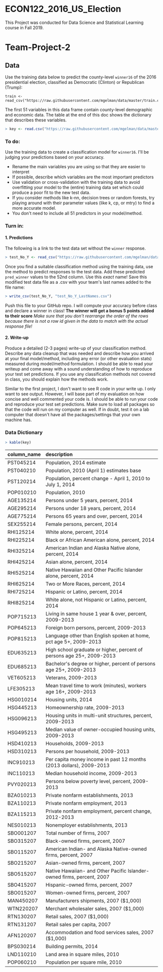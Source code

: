 # ECON122_2016_US_Election
This Project was conducted for Data Science and Statistical Learning course in Fall 2019.

Team-Project-2
================

Data
----

Use the training data below to predict the county-level `winner16` of the 2016 presidential election, classified as Democratic (Clinton) or Republican (Trump):

```{r}
train <- read_csv("https://raw.githubusercontent.com/mgelman/data/master/train.csv")
```

The first 51 variables in this data frame contain county-level demographic and economic data. The table at the end of this doc shows the dictionary that describes these variables.

``` r
> key <- read.csv("https://raw.githubusercontent.com/mgelman/data/master/county_facts_dictionary.csv")
```

### To do:

Use the training data to create a classification model for `winner16`. I'll be judging your predictions based on your accuracy.

-   Rename the main variables you are using so that they are easier to interpret
-   If possible, describe which variables are the most important predictors
-   Use validation or cross-validation with the training data to avoid overfitting your model to the (entire) training data set which could produce a poor fit to the new test data.
-   If you consider methods like k-nn, decision trees or random forests, try playing around with their parameter values (like k, cp, or mtry) to find a more accurate model.
-   You don't need to include all 51 predictors in your model/method.

### Turn in:

#### 1. **Predictions**

The following is a link to the test data set without the `winner` response.

``` r
> test_No_Y <- read_csv("https://raw.githubusercontent.com/mgelman/data/master/test_No_Y.csv")
```

Once you find a suitable classification method using the training data, use the method to predict responses to the test data. Add these predicted `pred_winner` values to the 52nd column. Use this *exact* name! Save this modified test data file as a .csv with your team's last names added to the file name:

``` r
> write_csv(test_No_Y, "test_No_Y_LastNames.csv")
```

Push this file to your GitHub repo. I will compute your accuracy before class and declare a winner in class! **The winner will get a bonus 5 points added to their score** *Make sure that you don't rearrange the order of the rows because there is not a row id given in the data to match with the actual response file!*

#### 2. **Write-up**

Produce a detailed (2-3 pages) write-up of your classification method. Describe any data cleanup that was needed and describe how you arrived at your final model/method, including any error (or other evaluation stats) measured during model/method formulation. I should be able to read your writeup and come away with a sound understanding of how to reproduce your test set predictions. If you use any classification methods not covered in class, you should explain how the methods work.

Similar to the first project, I don't want to see R code in your write up. I only want to see output. However, I will base part of my evaluation on how concise and well commented your code is. I should be able to run your code and reproduce your test set predictions. Make sure to load all packages so that the code will run on my computer as well. If in doubt, test it on a lab computer that doesn't have all the packages/settings that your own machine has.

### Data Dictionary

``` r
> kable(key)
```

| column\_name | description                                                            |
|:-------------|:-----------------------------------------------------------------------|
| PST045214    | Population, 2014 estimate                                              |
| PST040210    | Population, 2010 (April 1) estimates base                              |
| PST120214    | Population, percent change - April 1, 2010 to July 1, 2014             |
| POP010210    | Population, 2010                                                       |
| AGE135214    | Persons under 5 years, percent, 2014                                   |
| AGE295214    | Persons under 18 years, percent, 2014                                  |
| AGE775214    | Persons 65 years and over, percent, 2014                               |
| SEX255214    | Female persons, percent, 2014                                          |
| RHI125214    | White alone, percent, 2014                                             |
| RHI225214    | Black or African American alone, percent, 2014                         |
| RHI325214    | American Indian and Alaska Native alone, percent, 2014                 |
| RHI425214    | Asian alone, percent, 2014                                             |
| RHI525214    | Native Hawaiian and Other Pacific Islander alone, percent, 2014        |
| RHI625214    | Two or More Races, percent, 2014                                       |
| RHI725214    | Hispanic or Latino, percent, 2014                                      |
| RHI825214    | White alone, not Hispanic or Latino, percent, 2014                     |
| POP715213    | Living in same house 1 year & over, percent, 2009-2013                 |
| POP645213    | Foreign born persons, percent, 2009-2013                               |
| POP815213    | Language other than English spoken at home, pct age 5+, 2009-2013      |
| EDU635213    | High school graduate or higher, percent of persons age 25+, 2009-2013  |
| EDU685213    | Bachelor's degree or higher, percent of persons age 25+, 2009-2013     |
| VET605213    | Veterans, 2009-2013                                                    |
| LFE305213    | Mean travel time to work (minutes), workers age 16+, 2009-2013         |
| HSG010214    | Housing units, 2014                                                    |
| HSG445213    | Homeownership rate, 2009-2013                                          |
| HSG096213    | Housing units in multi-unit structures, percent, 2009-2013             |
| HSG495213    | Median value of owner-occupied housing units, 2009-2013                |
| HSD410213    | Households, 2009-2013                                                  |
| HSD310213    | Persons per household, 2009-2013                                       |
| INC910213    | Per capita money income in past 12 months (2013 dollars), 2009-2013    |
| INC110213    | Median household income, 2009-2013                                     |
| PVY020213    | Persons below poverty level, percent, 2009-2013                        |
| BZA010213    | Private nonfarm establishments, 2013                                   |
| BZA110213    | Private nonfarm employment, 2013                                       |
| BZA115213    | Private nonfarm employment, percent change, 2012-2013                  |
| NES010213    | Nonemployer establishments, 2013                                       |
| SBO001207    | Total number of firms, 2007                                            |
| SBO315207    | Black-owned firms, percent, 2007                                       |
| SBO115207    | American Indian- and Alaska Native-owned firms, percent, 2007          |
| SBO215207    | Asian-owned firms, percent, 2007                                       |
| SBO515207    | Native Hawaiian- and Other Pacific Islander-owned firms, percent, 2007 |
| SBO415207    | Hispanic-owned firms, percent, 2007                                    |
| SBO015207    | Women-owned firms, percent, 2007                                       |
| MAN450207    | Manufacturers shipments, 2007 ($1,000)                                 |
| WTN220207    | Merchant wholesaler sales, 2007 ($1,000)                               |
| RTN130207    | Retail sales, 2007 ($1,000)                                            |
| RTN131207    | Retail sales per capita, 2007                                          |
| AFN120207    | Accommodation and food services sales, 2007 ($1,000)                   |
| BPS030214    | Building permits, 2014                                                 |
| LND110210    | Land area in square miles, 2010                                        |
| POP060210    | Population per square mile, 2010                                       |
